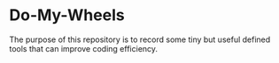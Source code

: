 # Do-My-Wheels
The purpose of this repository is to record some tiny but useful defined tools that can improve coding efficiency.
